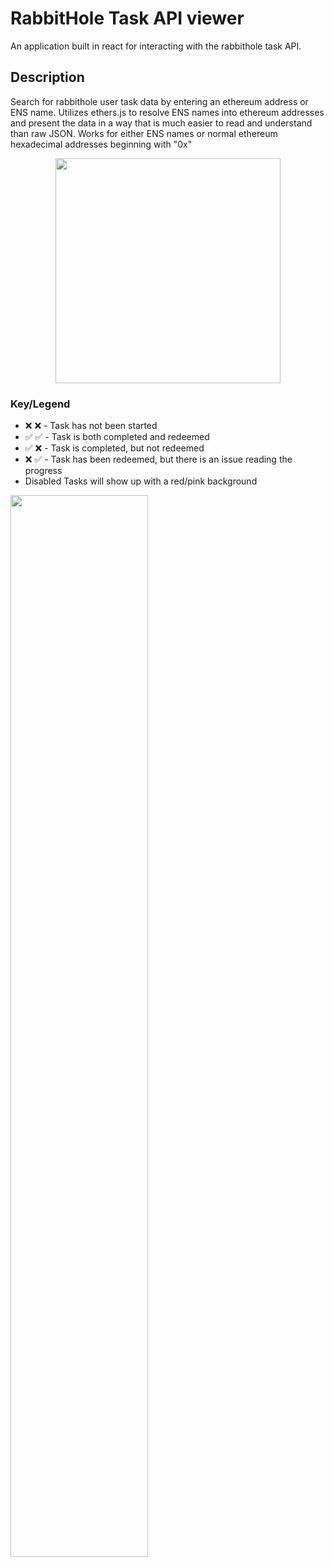 # RabbitHole Task API viewer

An application built in react for interacting with the rabbithole task API.

## Description

Search for rabbithole user task data by entering an ethereum address or ENS name. Utilizes ethers.js to resolve ENS names into ethereum addresses and present the data in a way that is much easier to read and understand than raw JSON. Works for either ENS names or normal ethereum hexadecimal addresses beginning with "0x"

<div align="center"><img src="https://i.imgur.com/UHyGK37.png" height="360px" /></div>

### Key/Legend

  - ❌	❌ - Task has not been started
  - ✅	✅ - Task is both completed and redeemed
  - ✅	❌ - Task is completed, but not redeemed
  - ❌	✅ - Task has been redeemed, but there is an issue reading the progress
  - Disabled Tasks will show up with a red/pink background 
  <img src="https://i.imgur.com/S7gJvUP.png" width="66%" />

